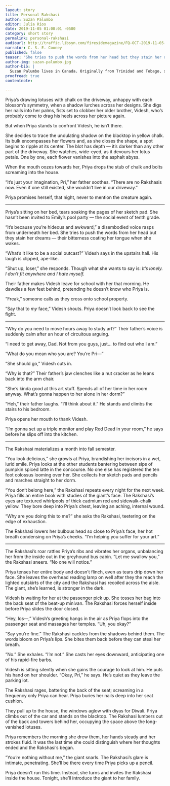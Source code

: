 ```yaml
---
layout: story
title: Personal Rakshasi
author: Suzan Palumbo
editor: Julia Rios
date: 2019-11-05 01:00:01 -0500
category: short story
permalink: personal-rakshasi
audiourl: http://traffic.libsyn.com/firesidemagazine/FQ-OCT-2019-11-05-Personal_Rakshasi.mp3
narrator: C. S. E. Cooney
published: false
teaser: "She tries to push the words from her head but they stain her dreams - their bitterness coating her tongue when she wakes."
author-img: suzan-palumbo.jpg
author-bio: |
  Suzan Palumbo lives in Canada. Originally from Trinidad and Tobago, she is an ESL teacher and a New Wave enthusiast. Her stories are often inspired by clashes of culture and the gap between expectations and reality. Her work has been published by _PodCastle_, _Diabolical Plots_, and _Anathema: Spec from the Margins_.
proofread: true
contentnote:

---
```


Priya’s drawing lotuses with chalk on the driveway, unhappy with each blossom’s symmetry, when a shadow lurches across her designs. She digs her nails into her palms, fists set to clobber her older brother, Videsh, who’s probably come to drag his heels across her picture again.

But when Priya stands to confront Videsh, he isn’t there.

She decides to trace the undulating shadow on the blacktop in yellow chalk. Its bulk encompasses her flowers and, as she closes the shape, a spot begins to ripple at its center. The blot has depth — it’s darker than any other part of the driveway. She watches, wide-eyed, as it devours her lotus petals. One by one, each flower vanishes into the asphalt abyss.

When the mouth oozes towards her, Priya drops the stub of chalk and bolts screaming into the house.

“It’s just your imagination, Pri,” her father soothes. “There are no Rakshasis now. Even if one still existed, she wouldn’t live in our driveway.”

Priya promises herself, that night, never to mention the creature again.

----

Priya’s sitting on her bed, tears soaking the pages of her sketch pad. She hasn’t been invited to Emily’s pool party — the social event of tenth grade.

“It’s because you’re hideous and awkward,” a disembodied voice rasps from underneath her bed. She tries to push the words from her head but they stain her dreams — their bitterness coating her tongue when she wakes.

“What’s it like to be a social outcast?” Videsh says in the upstairs hall. His laugh is clipped, ape-like.

“Shut up, loser,” she responds. Though what she wants to say is: _It’s lonely. I don’t fit anywhere and I hate myself._

Their father makes Videsh leave for school with her that morning. He dawdles a few feet behind, pretending he doesn’t know who Priya is.

“Freak,” someone calls as they cross onto school property.

“Say that to _my_ face,” Videsh shouts. Priya doesn’t look back to see the fight.

----

“Why do you need to move hours away to study art?” Their father’s voice is suddenly calm after an hour of circuitous arguing.

“I need to get away, Dad. Not from you guys, just… to find out who I am.”

“What do you mean who you are? You’re Pri—”

“She should go,” Videsh cuts in.

“Why is that?” Their father’s jaw clenches like a nut cracker as he leans back into the arm chair.

“She’s kinda good at this art stuff. Spends all of her time in her room anyway. What’s gonna happen to her alone in her dorm?”

“Heh,” their father laughs. “I’ll think about it.” He stands and climbs the stairs to his bedroom.

Priya opens her mouth to thank Videsh.

“I’m gonna set up a triple monitor and play Red Dead in your room,” he says before he slips off into the kitchen.

----

The Rakshasi materializes a month into fall semester.

“You look delicious,” she growls at Priya, brandishing her incisors in a wet, lurid smile. Priya looks at the other students bantering between sips of pumpkin spiced latte in the concourse. No one else has registered the ten foot colossus looming over her. She collects her sketch pads and pencils and marches straight to her dorm.

“You don’t belong here,” the Rakshasi repeats every night for the next week. Priya fills an entire book with studies of the giant’s face. The Rakshasi’s eyes are textured whirlpools of thick cadmium red and sidewalk-chalk yellow. They bore deep into Priya’s chest, leaving an aching, internal wound.

“Why are you doing this to me?” she asks the Rakshasi, teetering on the edge of exhaustion.

The Rakshasi lowers her bulbous head so close to Priya’s face, her hot breath condensing on Priya’s cheeks. “I’m helping you suffer for your art.”

----

The Rakshasi’s roar rattles Priya’s ribs and vibrates her organs, unbalancing her from the inside out in the greyhound bus cabin. “Let me swallow you,” the Rakshasi sneers. “No one will notice.”  

Priya tenses her entire body and doesn’t flinch, even as tears drip down her face. She leaves the overhead reading lamp on well after they the reach the lighted outskirts of the city and the Rakshasi has recoiled across the aisle. The giant, she’s learned, is stronger in the dark.

Videsh is waiting for her at the passenger pick up. She tosses her bag into the back seat of the beat-up minivan. The Rakshasi forces herself inside before Priya slides the door closed.

“Hey, los—,” Videsh’s greeting hangs in the air as Priya flops into the passenger seat and massages her temples. “Uh, you okay?”

“Say you’re fine.” The Rakshasi cackles from the shadows behind them. The words bloom on Priya’s lips. She bites them back before they can steal her breath.

“No.” She exhales. “I’m not.” She casts her eyes downward, anticipating one of his rapid-fire barbs.

Videsh is sitting silently when she gains the courage to look at him. He puts his hand on her shoulder. “Okay, Pri,” he says. He’s quiet as they leave the parking lot.

The Rakshasi rages, battering the back of the seat; screaming in a frequency only Priya can hear. Priya buries her nails deep into her seat cushion.

They pull up to the house, the windows aglow with diyas for Diwali. Priya climbs out of the car and stands on the blacktop. The Rakshasi lumbers out of the back and towers behind her, occupying the space above the long-vanished lotuses.

Priya remembers the morning she drew them, her hands steady and her strokes fluid. It was the last time she could distinguish where her thoughts ended and the Rakshasi’s began.

“You’re nothing without me,” the giant snarls. The Rakshasi’s glare is intimate, penetrating. She’ll be there every time Priya picks up a pencil.

Priya doesn’t run this time.  Instead, she turns and invites the Rakshasi inside the house. Tonight, she’ll introduce the giant to her family.

